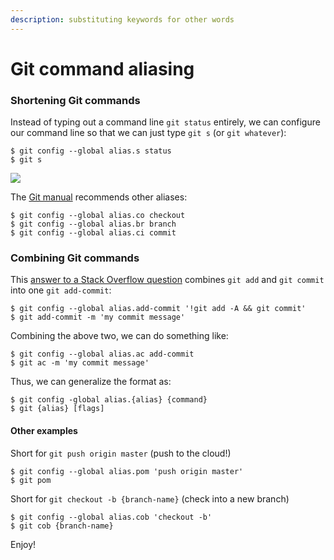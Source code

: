 ```yaml
---
description: substituting keywords for other words
---
```


# Git command aliasing

### Shortening Git commands

Instead of typing out a command line `git status` entirely, we can configure our command line so that we can just type `git s` (or `git whatever`):

```
$ git config --global alias.s status
$ git s
```

![](https://www.joncoded.com/wp-content/uploads/git-alias.png)

The [Git manual](https://git-scm.com/book/en/v2/Git-Basics-Git-Aliases) recommends other aliases:

```
$ git config --global alias.co checkout
$ git config --global alias.br branch
$ git config --global alias.ci commit
```

### Combining Git commands

This [answer to a Stack Overflow question](https://stackoverflow.com/questions/4298960/git-add-and-commit-in-one-command) combines `git add` and `git commit` into one `git add-commit`:

```
$ git config --global alias.add-commit '!git add -A && git commit'
$ git add-commit -m 'my commit message'
```

Combining the above two, we can do something like:

```
$ git config --global alias.ac add-commit
$ git ac -m 'my commit message'
```

Thus, we can generalize the format as:

```
$ git config -global alias.{alias} {command}
$ git {alias} [flags]
```

#### Other examples

Short for `git push origin master` (push to the cloud!)

```
$ git config --global alias.pom 'push origin master'
$ git pom
```

Short for `git checkout -b {branch-name}` (check into a new branch)

```
$ git config --global alias.cob 'checkout -b'
$ git cob {branch-name}
```

Enjoy!
